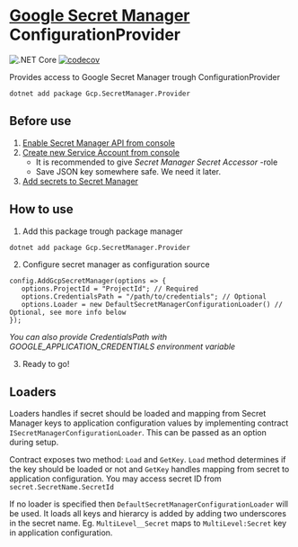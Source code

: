# [Google Secret Manager](https://cloud.google.com/secret-manager/) ConfigurationProvider
![.NET Core](https://github.com/Cultti/Gcp.SecretManager.Provider/workflows/.NET%20Core/badge.svg) [![codecov](https://codecov.io/gh/Cultti/Gcp.SecretManager.Provider/branch/master/graph/badge.svg)](https://codecov.io/gh/Cultti/Gcp.SecretManager.Provider)

Provides access to Google Secret Manager trough ConfigurationProvider

```
dotnet add package Gcp.SecretManager.Provider
```

## Before use
1. [Enable Secret Manager API from console](https://console.developers.google.com/apis/api/secretmanager.googleapis.com/overview)
2. [Create new Service Account from console](https://console.cloud.google.com/apis/credentials/serviceaccountkey)
   - It is recommended to give *Secret Manager Secret Accessor* -role
   - Save JSON key somewhere safe. We need it later.
3. [Add secrets to Secret Manager](https://console.cloud.google.com/security/secret-manager)

## How to use
1. Add this package trough package manager
```
dotnet add package Gcp.SecretManager.Provider
```
2. Configure secret manager as configuration source
```
config.AddGcpSecretManager(options => {
   options.ProjectId = "ProjectId"; // Required
   options.CredentialsPath = "/path/to/credentials"; // Optional
   options.Loader = new DefaultSecretManagerConfigurationLoader() // Optional, see more info below
});
```
*You can also provide CredentialsPath with GOOGLE_APPLICATION_CREDENTIALS environment variable*

3. Ready to go!

## Loaders
Loaders handles if secret should be loaded and mapping from Secret Manager keys to application configuration values by implementing contract `ISecretManagerConfigurationLoader`. This can be passed as an option during setup.

Contract exposes two method: `Load` and `GetKey`. `Load` method determines if the key should be loaded or not and `GetKey` handles mapping from secret to application configuration. You may access secret ID from `secret.SecretName.SecretId`

If no loader is specified then `DefaultSecretManagerConfigurationLoader` will be used. It loads all keys and hierarcy is added by adding two underscores in the secret name. Eg. `MultiLevel__Secret` maps to `MultiLevel:Secret` key in application configuration.